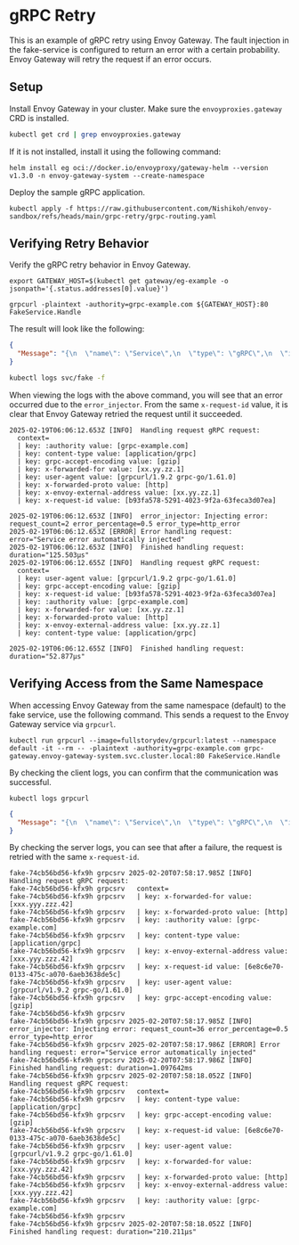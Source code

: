 # gRPC Retry

This is an example of gRPC retry using Envoy Gateway. The fault injection in the fake-service is configured to return an error with a certain probability. Envoy Gateway will retry the request if an error occurs.

## Setup

Install Envoy Gateway in your cluster. Make sure the `envoyproxies.gateway` CRD is installed.

```sh
kubectl get crd | grep envoyproxies.gateway
```

If it is not installed, install it using the following command:

```shell
helm install eg oci://docker.io/envoyproxy/gateway-helm --version v1.3.0 -n envoy-gateway-system --create-namespace
```

Deploy the sample gRPC application.

```shell
kubectl apply -f https://raw.githubusercontent.com/Nishikoh/envoy-sandbox/refs/heads/main/grpc-retry/grpc-routing.yaml
```

## Verifying Retry Behavior

Verify the gRPC retry behavior in Envoy Gateway.

```shell
export GATEWAY_HOST=$(kubectl get gateway/eg-example -o jsonpath='{.status.addresses[0].value}')
```

```shell
grpcurl -plaintext -authority=grpc-example.com ${GATEWAY_HOST}:80 FakeService.Handle
```

The result will look like the following:

```json
{
  "Message": "{\n  \"name\": \"Service\",\n  \"type\": \"gRPC\",\n  \"ip_addresses\": [\n    \"x.y.z.32\"\n  ],\n  \"start_time\": \"2025-02-19T06:06:12.655413\",\n  \"end_time\": \"2025-02-19T06:06:12.655454\",\n  \"duration\": \"40.876µs\",\n  \"body\": \"Hello World\",\n  \"code\": 0\n}\n"
}
```

```sh
kubectl logs svc/fake -f
```

When viewing the logs with the above command, you will see that an error occurred due to the `error_injector`. From the same `x-request-id` value, it is clear that Envoy Gateway retried the request until it succeeded.

```log
2025-02-19T06:06:12.653Z [INFO]  Handling request gRPC request:
  context=
  | key: :authority value: [grpc-example.com]
  | key: content-type value: [application/grpc]
  | key: grpc-accept-encoding value: [gzip]
  | key: x-forwarded-for value: [xx.yy.zz.1]
  | key: user-agent value: [grpcurl/1.9.2 grpc-go/1.61.0]
  | key: x-forwarded-proto value: [http]
  | key: x-envoy-external-address value: [xx.yy.zz.1]
  | key: x-request-id value: [b93fa578-5291-4023-9f2a-63feca3d07ea]

2025-02-19T06:06:12.653Z [INFO]  error_injector: Injecting error: request_count=2 error_percentage=0.5 error_type=http_error
2025-02-19T06:06:12.653Z [ERROR] Error handling request: error="Service error automatically injected"
2025-02-19T06:06:12.653Z [INFO]  Finished handling request: duration="125.503µs"
2025-02-19T06:06:12.655Z [INFO]  Handling request gRPC request:
  context=
  | key: user-agent value: [grpcurl/1.9.2 grpc-go/1.61.0]
  | key: grpc-accept-encoding value: [gzip]
  | key: x-request-id value: [b93fa578-5291-4023-9f2a-63feca3d07ea]
  | key: :authority value: [grpc-example.com]
  | key: x-forwarded-for value: [xx.yy.zz.1]
  | key: x-forwarded-proto value: [http]
  | key: x-envoy-external-address value: [xx.yy.zz.1]
  | key: content-type value: [application/grpc]

2025-02-19T06:06:12.655Z [INFO]  Finished handling request: duration="52.877µs"
```

## Verifying Access from the Same Namespace

When accessing Envoy Gateway from the same namespace (default) to the fake service, use the following command. This sends a request to the Envoy Gateway service via `grpcurl`.

```shell
kubectl run grpcurl --image=fullstorydev/grpcurl:latest --namespace default -it --rm -- -plaintext -authority=grpc-example.com grpc-gateway.envoy-gateway-system.svc.cluster.local:80 FakeService.Handle
```

By checking the client logs, you can confirm that the communication was successful.

```shell
kubectl logs grpcurl
```

```json
{
  "Message": "{\n  \"name\": \"Service\",\n  \"type\": \"gRPC\",\n  \"ip_addresses\": [\n    \"xxx.yyy.zzz.34\"\n  ],\n  \"start_time\": \"2025-02-20T07:55:33.765312\",\n  \"end_time\": \"2025-02-20T07:55:33.765457\",\n  \"duration\": \"145.169µs\",\n  \"body\": \"Hello World\",\n  \"code\": 0\n}\n"
}
```

By checking the server logs, you can see that after a failure, the request is retried with the same `x-request-id`.

```log
fake-74cb56bd56-kfx9h grpcsrv 2025-02-20T07:58:17.985Z [INFO]  Handling request gRPC request:
fake-74cb56bd56-kfx9h grpcsrv   context=
fake-74cb56bd56-kfx9h grpcsrv   | key: x-forwarded-for value: [xxx.yyy.zzz.42]
fake-74cb56bd56-kfx9h grpcsrv   | key: x-forwarded-proto value: [http]
fake-74cb56bd56-kfx9h grpcsrv   | key: :authority value: [grpc-example.com]
fake-74cb56bd56-kfx9h grpcsrv   | key: content-type value: [application/grpc]
fake-74cb56bd56-kfx9h grpcsrv   | key: x-envoy-external-address value: [xxx.yyy.zzz.42]
fake-74cb56bd56-kfx9h grpcsrv   | key: x-request-id value: [6e8c6e70-0133-475c-a070-6aeb3638de5c]
fake-74cb56bd56-kfx9h grpcsrv   | key: user-agent value: [grpcurl/v1.9.2 grpc-go/1.61.0]
fake-74cb56bd56-kfx9h grpcsrv   | key: grpc-accept-encoding value: [gzip]
fake-74cb56bd56-kfx9h grpcsrv
fake-74cb56bd56-kfx9h grpcsrv 2025-02-20T07:58:17.985Z [INFO]  error_injector: Injecting error: request_count=36 error_percentage=0.5 error_type=http_error
fake-74cb56bd56-kfx9h grpcsrv 2025-02-20T07:58:17.986Z [ERROR] Error handling request: error="Service error automatically injected"
fake-74cb56bd56-kfx9h grpcsrv 2025-02-20T07:58:17.986Z [INFO]  Finished handling request: duration=1.097642ms
fake-74cb56bd56-kfx9h grpcsrv 2025-02-20T07:58:18.052Z [INFO]  Handling request gRPC request:
fake-74cb56bd56-kfx9h grpcsrv   context=
fake-74cb56bd56-kfx9h grpcsrv   | key: content-type value: [application/grpc]
fake-74cb56bd56-kfx9h grpcsrv   | key: grpc-accept-encoding value: [gzip]
fake-74cb56bd56-kfx9h grpcsrv   | key: x-request-id value: [6e8c6e70-0133-475c-a070-6aeb3638de5c]
fake-74cb56bd56-kfx9h grpcsrv   | key: user-agent value: [grpcurl/v1.9.2 grpc-go/1.61.0]
fake-74cb56bd56-kfx9h grpcsrv   | key: x-forwarded-for value: [xxx.yyy.zzz.42]
fake-74cb56bd56-kfx9h grpcsrv   | key: x-forwarded-proto value: [http]
fake-74cb56bd56-kfx9h grpcsrv   | key: x-envoy-external-address value: [xxx.yyy.zzz.42]
fake-74cb56bd56-kfx9h grpcsrv   | key: :authority value: [grpc-example.com]
fake-74cb56bd56-kfx9h grpcsrv
fake-74cb56bd56-kfx9h grpcsrv 2025-02-20T07:58:18.052Z [INFO]  Finished handling request: duration="210.211µs"
```
